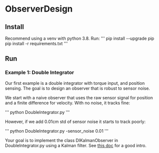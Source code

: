 # ObserverDesign

## Install
Recommend using a venv with python 3.8. Run:
'''
pip install --upgrade pip
pip install -r requirements.txt
'''

## Run

### Example 1: Double Integrator

Our first example is a double integrator with torque input, and position sensing. The goal is to design an observer that is robust to sensor noise. 

We start with a naive observer that uses the raw sensor signal for position and a finite difference for velocity. With no noise, it tracks fine:  

'''
python DoubleIntegrator.py
'''

However, if we add 0.01cm std of sensor noise it starts to track poorly:

'''
python DoubleIntegrator.py -sensor_noise 0.01
'''

Your goal is to implement the class DIKalmanObserver in DoubleIntegrator.py using a Kalman filter. See [this doc](https://www.cs.unc.edu/~welch/media/pdf/kalman_intro.pdf) for a good intro.
